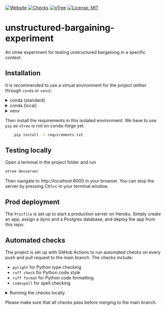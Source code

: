 [![Website](https://img.shields.io/website?url=https%3A%2F%2Fbargaining-experiment-b57fff22feef.herokuapp.com%2Fdemo&logo=heroku)](https://bargaining-experiment-b57fff22feef.herokuapp.com/demo)
[![Checks](https://github.com/stanmart/unstructured-bargaining-experiment/actions/workflows/ci.yml/badge.svg)](https://github.com/stanmart/unstructured-bargaining-experiment/actions/workflows/ci.yml)
[![oTree](https://img.shields.io/badge/powered_by-oTree-blue?logo=python)](https://www.otree.org/)
[![License: MIT](https://img.shields.io/badge/license-MIT-blue)](https://opensource.org/licenses/MIT)

# unstructured-bargaining-experiment
An otree experiment for testing unstructured bargaining in a specific context.

## Installation

It is recommended to use a virtual environment for the project (either through `conda` or `venv`):

<details>
<summary>conda (standard)</summary>

Create the environment
```bash
    conda create unstructured-bargaining-experiment
```
Activate the environment:
```bash
    conda activate unstructured-bargaining-experiment
```
Deactivate the environment:
```bash
    conda deactivate
```

</details>

<details>
<summary>conda (local)</summary>

Create the environment
```bash
    conda create --prefix=venv -y
```
Activate the environment:
```bash
    conda activate ./venv
```
Deactivate the environment:
```bash
    conda deactivate
```

</details>

<details>
<summary>venv</summary>

Create the environment
```bash
    python3 -m venv ./venv
```
Activate the environment:
```bash
    source venv/bin/activate  # Linux/Mac
    venv/Script/activate  # Windows
```
Deactivate the environment:
```bash
    deactivate
```

</details>

Then install the requirements in this isolated environment.
We have to use `pip` as `oTree` is not on conda-forge yet.

```bash
    pip install -r requirements.txt
```

## Testing locally

Open a terminal in the project folder and run

```bash
otree devserver
```

Then navigate to http://localhost:8000 in your browser.
You can stop the server by pressing <btn>Ctrl</btn>+<btn>c</btn> in your terminal window.

## Prod deployment

The `Procfile` is set up to start a production server on Heroku. Simply create an app, assign a dyno and a Postgres database, and deploy the app from this repo.

## Automated checks

The project is set up with GitHub Actions to run automated checks on every push and pull request to the main branch. The checks include:
 - `pyright` for Python type checking
 - `ruff check` for Python code style
 - `ruff format` for Python code formatting
 - `codespell` for spell checking

<details>
<summary>Running the checks locally</summary>
You can also run these checks locally. For `pyright`, you need to have the `pyright` package installed. The rest of them are implemented as `pre-commit` hooks.

First, install `pyright` and `pre-commit`, e.g. using `pipx`:

```bash
pipx install pyright
pipx install pre-commit
```

Then, you can install the `pre-commit` hooks by running

```bash
pre-commit install
```
This will install the hooks and run them on every commit automatically.

Finally, you can run the `pyright` checks using

```bash
pyright
```
</details>

Please make sure that all checks pass before merging to the main branch.
